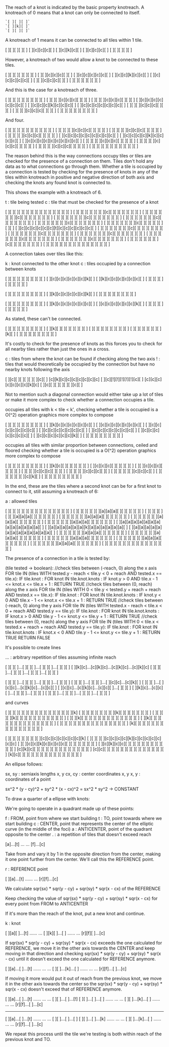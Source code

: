 The reach of a knot is indicated by the basic property knotreach. A knotreach of 0 means that a knot can only be connected to itself.

```
`[ ][ ][ ]`
`[ ][k][ ]`
`[ ][ ][ ]`
```

A knotreach of 1 means it can be connected to all tiles within 1 tile.

[ ][ ][ ][ ][ ]
[ ][c][c][c][ ]
[ ][c][k][c][ ]
[ ][c][c][c][ ]
[ ][ ][ ][ ][ ]

However, a knotreach of two would allow a knot to be connected to these tiles.

[ ][ ][ ][ ][ ][ ][ ]
[ ][ ][c][c][c][ ][ ]
[ ][c][c][c][c][c][ ]
[ ][c][c][k][c][c][ ]
[ ][c][c][c][c][c][ ]
[ ][ ][c][c][c][ ][ ]
[ ][ ][ ][ ][ ][ ][ ]

And this is the case for a knotreach of three.

[ ][ ][ ][ ][ ][ ][ ][ ][ ]
[ ][ ][ ][c][c][c][ ][ ][ ]
[ ][ ][ ][c][c][c][ ][ ][ ]
[ ][c][c][c][c][c][c][c][ ]
[ ][c][c][c][k][c][c][c][ ]
[ ][c][c][c][c][c][c][c][ ]
[ ][ ][ ][c][c][c][ ][ ][ ]
[ ][ ][ ][c][c][c][ ][ ][ ]
[ ][ ][ ][ ][ ][ ][ ][ ][ ]

And four.

[ ][ ][ ][ ][ ][ ][ ][ ][ ][ ][ ]
[ ][ ][ ][ ][c][c][c][ ][ ][ ][ ]
[ ][ ][ ][ ][c][c][c][ ][ ][ ][ ]
[ ][ ][ ][ ][c][c][c][ ][ ][ ][ ]
[ ][c][c][c][c][c][c][c][c][c][ ]
[ ][c][c][c][c][k][c][c][c][c][ ]
[ ][c][c][c][c][c][c][c][c][c][ ]
[ ][ ][ ][ ][c][c][c][ ][ ][ ][ ]
[ ][ ][ ][ ][c][c][c][ ][ ][ ][ ]
[ ][ ][ ][ ][c][c][c][ ][ ][ ][ ]
[ ][ ][ ][ ][ ][ ][ ][ ][ ][ ][ ]

The reason behind this is the way connections occupy tiles or tiles are checked for the presence of a connection on them. Tiles don't hold any data as to what connections go through them. Whether a tile is occupied by a connection is tested by checking for the presence of knots in any of the tiles within knotreach in positive and negative direction of both axis and checking the knots any found knot is connected to.

This shows the example with a knotreach of 6.

t : tile being tested
c : tile that must be checked for the presence of a knot

[ ][ ][ ][ ][ ][ ][ ][ ][ ][ ][ ][ ][ ][ ][ ]
[ ][ ][ ][ ][ ][ ][ ][c][ ][ ][ ][ ][ ][ ][ ]
[ ][ ][ ][ ][ ][ ][ ][c][ ][ ][ ][ ][ ][ ][ ]
[ ][ ][ ][ ][ ][ ][ ][c][ ][ ][ ][ ][ ][ ][ ]
[ ][ ][ ][ ][ ][ ][ ][c][ ][ ][ ][ ][ ][ ][ ]
[ ][ ][ ][ ][ ][ ][ ][c][ ][ ][ ][ ][ ][ ][ ]
[ ][ ][ ][ ][ ][ ][ ][c][ ][ ][ ][ ][ ][ ][ ]
[ ][c][c][c][c][c][c][t][c][c][c][c][c][c][ ]
[ ][ ][ ][ ][ ][ ][ ][c][ ][ ][ ][ ][ ][ ][ ]
[ ][ ][ ][ ][ ][ ][ ][c][ ][ ][ ][ ][ ][ ][ ]
[ ][ ][ ][ ][ ][ ][ ][c][ ][ ][ ][ ][ ][ ][ ]
[ ][ ][ ][ ][ ][ ][ ][c][ ][ ][ ][ ][ ][ ][ ]
[ ][ ][ ][ ][ ][ ][ ][c][ ][ ][ ][ ][ ][ ][ ]
[ ][ ][ ][ ][ ][ ][ ][c][ ][ ][ ][ ][ ][ ][ ]
[ ][ ][ ][ ][ ][ ][ ][ ][ ][ ][ ][ ][ ][ ][ ]

A connection takes over tiles like this:

k : knot connected to the other knot
c : tiles occupied by a connection between knots

[ ][ ][ ][ ][ ][ ][ ][ ][ ]
[ ][c][c][c][c][c][c][k][ ]
[ ][k][c][c][c][c][c][c][ ]
[ ][ ][ ][ ][ ][ ][ ][ ][ ]

[ ][ ][ ][ ][ ][ ][ ][ ][ ]
[ ][k][c][c][c][c][c][k][ ]
[ ][ ][ ][ ][ ][ ][ ][ ][ ]

[ ][ ][ ][ ][ ][ ][ ][ ][ ]
[ ][k][c][c][c][c][c][c][ ]
[ ][c][c][c][c][c][c][k][ ]
[ ][ ][ ][ ][ ][ ][ ][ ][ ]

As stated, these can't be connected.

[ ][ ][ ][ ][ ][ ][ ][ ][ ]
[ ][k][ ][ ][ ][ ][ ][ ][ ]
[ ][ ][ ][ ][ ][ ][ ][ ][ ]
[ ][ ][ ][ ][ ][ ][ ][k][ ]
[ ][ ][ ][ ][ ][ ][ ][ ][ ]

It's costly to check for the presence of knots as this forces you to check for all nearby tiles rather than just the ones in a cross.

c : tiles from where the knot can be found if checking along the two axis
! : tiles that would theoretically be occupied by the connection but have no nearby knots following the axis

[ ][c][ ][ ][ ][ ][ ][c][ ]
[c][k][c][c][c][c][c][c][c]
[ ][c][!][!][!][!][!][c][ ]
[c][c][c][c][c][c][c][k][c]
[ ][c][ ][ ][ ][ ][ ][c][ ]

Not to mention such a diagonal connection would either take up a lot of tiles or make it more complex to check whether a connection occupies a tile.

occupies all tiles with k < tile < k',
checking whether a tile is occupied is a O(^2) operation
graphics more complex to compose

[ ][ ][ ][ ][ ][ ][ ][ ][ ]
[ ][k][c][c][c][c][c][c][ ]
[ ][c][c][c][c][c][c][c][ ]
[ ][c][c][c][c][c][c][c][ ]
[ ][c][c][c][c][c][c][c][ ]
[ ][c][c][c][c][c][c][c][ ]
[ ][c][c][c][c][c][c][c][ ]
[ ][c][c][c][c][c][c][k][ ]
[ ][ ][ ][ ][ ][ ][ ][ ][ ]

occupies all tiles with similar proportion between connections, ceiled and floored
checking whether a tile is occupied is a O(^2) operation
graphics more complex to compose

[ ][ ][ ][ ][ ][ ][ ][ ][ ]
[ ][k][c][ ][ ][ ][ ][ ][ ]
[ ][c][c][c][ ][ ][ ][ ][ ]
[ ][ ][c][c][c][ ][ ][ ][ ]
[ ][ ][ ][c][c][c][ ][ ][ ]
[ ][ ][ ][ ][c][c][c][ ][ ]
[ ][ ][ ][ ][ ][c][c][c][ ]
[ ][ ][ ][ ][ ][ ][c][k][ ]
[ ][ ][ ][ ][ ][ ][ ][ ][ ]

In the end, these are the tiles where a second knot can be for a first knot to connect to it, still assuming a knotreach of 6:

a : allowed tiles

[ ][ ][ ][ ][ ][ ][ ][ ][ ][ ][ ][ ][ ][ ][ ]
[ ][ ][ ][ ][ ][ ][a][a][a][ ][ ][ ][ ][ ][ ]
[ ][ ][ ][ ][ ][ ][a][a][a][ ][ ][ ][ ][ ][ ]
[ ][ ][ ][ ][ ][ ][a][a][a][ ][ ][ ][ ][ ][ ]
[ ][ ][ ][ ][ ][ ][a][a][a][ ][ ][ ][ ][ ][ ]
[ ][ ][ ][ ][ ][ ][a][a][a][ ][ ][ ][ ][ ][ ]
[ ][a][a][a][a][a][a][a][a][a][a][a][a][a][ ]
[ ][a][a][a][a][a][a][k][a][a][a][a][a][a][ ]
[ ][a][a][a][a][a][a][a][a][a][a][a][a][a][ ]
[ ][ ][ ][ ][ ][ ][a][a][a][ ][ ][ ][ ][ ][ ]
[ ][ ][ ][ ][ ][ ][a][a][a][ ][ ][ ][ ][ ][ ]
[ ][ ][ ][ ][ ][ ][a][a][a][ ][ ][ ][ ][ ][ ]
[ ][ ][ ][ ][ ][ ][a][a][a][ ][ ][ ][ ][ ][ ]
[ ][ ][ ][ ][ ][ ][a][a][a][ ][ ][ ][ ][ ][ ]
[ ][ ][ ][ ][ ][ ][ ][ ][ ][ ][ ][ ][ ][ ][ ]

The presence of a connection in a tile is tested by:

(tile tested -> boolean):
	//check tiles between (-reach, 0) along the x axis
	FOR tile IN (tiles WITH tested.y - reach < tile.y < 0 + reach AND tested.x == tile.x):
		IF tile.knot :
			FOR knot IN tile.knot.knots :
				IF knot.y > 0 AND tile.x - 1 <= knot.x <= tile.x + 1 :
					RETURN TRUE
	//check tiles between (0, reach) along the x axis
	FOR tile IN (tiles WITH 0 < tile.y < tested.y + reach + reach AND tested.x == tile.x):
		IF tile.knot :
			FOR knot IN tile.knot.knots :
				IF knot.y < 0 AND tile.x - 1 <= knot.x <= tile.x + 1 :
					RETURN TRUE
	//check tiles between (-reach, 0) along the y axis
	FOR tile IN (tiles WITH tested.x - reach < tile.x < 0 + reach AND tested.y == tile.y):
		IF tile.knot :
			FOR knot IN tile.knot.knots :
				IF knot.x > 0 AND tile.y - 1 <= knot.y <= tile.y + 1 :
					RETURN TRUE
	//check tiles between (0, reach) along the y axis
	FOR tile IN (tiles WITH 0 < tile.x < tested.x + reach + reach AND tested.y == tile.y):
		IF tile.knot :
			FOR knot IN tile.knot.knots :
				IF knot.x < 0 AND tile.y - 1 <= knot.y <= tile.y + 1 :
					RETURN TRUE
	RETURN FALSE

It's possible to create lines

... : arbitrary repetition of tiles assuming infinite reach

[ ][ ][ ]...[ ][ ][ ]...[ ][ ][ ]...[ ][ ][ ]
[ ][k][c]...[c][k][c]...[c][k][c]...[c][k][c]
[ ][ ][ ]...[ ][ ][ ]...[ ][ ][ ]...[ ][ ][ ]

[ ][ ][ ]...[ ][ ][ ]...[ ][ ][ ]...[ ][ ][ ]
[ ][ ][ ]...[ ][ ][ ]...[ ][c][c]...[c][k][ ]
[ ][ ][ ]...[ ][c][c]...[c][k][c]...[c][c][ ]
[ ][c][c]...[c][k][c]...[c][c][ ]...[ ][ ][ ]
[ ][k][c]...[c][c][ ]...[ ][ ][ ]...[ ][ ][ ]
[ ][ ][ ]...[ ][ ][ ]...[ ][ ][ ]...[ ][ ][ ]

and curves

[ ][ ][ ][ ][ ][ ][ ][ ][ ][ ][ ][ ][ ][ ][ ][k]
[ ][ ][ ][ ][ ][ ][ ][ ][k][ ][ ][ ][ ][ ][ ][ ]
[ ][ ][ ][ ][k][ ][ ][ ][ ][ ][ ][ ][ ][ ][ ][ ]
[ ][ ][k][ ][ ][ ][ ][ ][ ][ ][ ][ ][ ][ ][ ][ ]
[ ][k][ ][ ][ ][ ][ ][ ][ ][ ][ ][ ][ ][ ][ ][ ]
[ ][ ][ ][ ][ ][ ][ ][ ][ ][ ][ ][ ][ ][ ][ ][ ]
[k][ ][ ][ ][ ][ ][ ][ ][ ][ ][ ][ ][ ][ ][ ][ ]

[ ][ ][ ][ ][ ][ ][ ][ ][c][c][c][c][c][c][c][k]
[ ][ ][ ][ ][c][c][c][c][k][c][c][c][c][c][c][c]
[ ][ ][c][c][k][c][c][c][c][ ][ ][ ][ ][ ][ ][ ]
[ ][c][k][c][c][ ][ ][ ][ ][ ][ ][ ][ ][ ][ ][ ]
[c][k][c][ ][ ][ ][ ][ ][ ][ ][ ][ ][ ][ ][ ][ ]
[c][c][ ][ ][ ][ ][ ][ ][ ][ ][ ][ ][ ][ ][ ][ ]
[k][c][ ][ ][ ][ ][ ][ ][ ][ ][ ][ ][ ][ ][ ][ ]

An ellipse follows:

sx, sy : semiaxis lengths x, y
cx, cy : center coordinates x, y
 x,  y : coordinates of a point

sx^2 * (y - cy)^2 + sy^2 * (x - cx)^2 = sx^2 * sy^2 -> CONSTANT

To draw a quarter of a ellipse with knots:

We're going to operate in a quadrant made up of these points:

f : FROM, point from where we start building
t : TO, point towards where we start building
c : CENTER, point that represents the center of the elliptic curve (in the middle of the foci)
a : ANTICENTER, point of the quadrant opposite to the center
. : a repetition of tiles that doesn't exceed reach

[a]...[t]
...   ...
[f]...[c]

Take from and vary it by 1 in the opposite direction from the center, making it one point further from the center. We'll call this the REFERENCE point.

r : REFERENCE point

[ ][a]...[t]
......   ...
[r][f]...[c]

We calculate sqr(sx) * sqr(y - cy) + sqr(sy) * sqr(x - cx) of the REFERENCE

Keep checking the value of sqr(sx) * sqr(y - cy) + sqr(sy) * sqr(x - cx) for every point from FROM to ANTICENTER

If it's more than the reach of the knot, put a new knot and continue.

k : knot

[ ][a][ ]...[t]
......   ...
[ ][k][ ]...[ ]
......   ...
[r][f][ ]...[c]

If sqr(sx) * sqr(y - cy) + sqr(sy) * sqr(x - cx) exceeds the one calculated for REFERENCE, we move it in the other axis towards the CENTER and keep moving in that direction and checking sqr(sx) * sqr(y - cy) + sqr(sy) * sqr(x - cx) until it doesn't exceed the one calculated for REFERENCE anymore.

[ ][a]...[ ]...[t]
......   ...   ...
[ ][ ]...[k]...[ ]
......   ...   ...
[r][f]...[ ]...[c]

If moving it more would put it out of reach from the previous knot, we move it in the other axis towards the center so the sqr(sx) * sqr(y - cy) + sqr(sy) * sqr(x - cx) doesn't exceed that of REFERENCE anymore.

[ ][a]...[ ]...[t]
......   ...   ...
[ ][ ]...[ ]...[!]
[ ][ ]...[ ]...[ ]
......   ...   ...
[ ][ ]...[k]...[ ]
......   ...   ...
[r][f]...[ ]...[c]

------------------

[ ][a]...[ ]...[t]
......   ...   ...
[ ][ ]...[ ]...[ ]
[ ][ ]...[ ]...[k]
......   ...   ...
[ ][ ]...[k]...[ ]
......   ...   ...
[r][f]...[ ]...[c]

We repeat this process until the tile we're testing is both within reach of the previous knot and TO.

